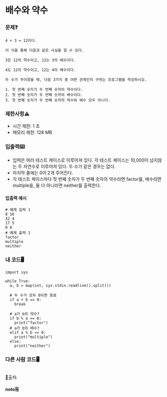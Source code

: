 # 배수와 약수

### 문제❓
```
4 × 3 = 12이다.

이 식을 통해 다음과 같은 사실을 알 수 있다.

3은 12의 약수이고, 12는 3의 배수이다.

4도 12의 약수이고, 12는 4의 배수이다.

두 수가 주어졌을 때, 다음 3가지 중 어떤 관계인지 구하는 프로그램을 작성하시오.

1. 첫 번째 숫자가 두 번째 숫자의 약수이다.
2. 첫 번째 숫자가 두 번째 숫자의 배수이다.
3. 첫 번째 숫자가 두 번째 숫자의 약수와 배수 모두 아니다.
```

### 제한사항⚠️
* 시간 제한: 1 초
* 메모리 제한: 128 MB

### 입출력⌨️
* 입력은 여러 테스트 케이스로 이루어져 있다. 각 테스트 케이스는 10,000이 넘지않는 두 자연수로 이루어져 있다. 두 수가 같은 경우는 없다.
* 마지막 줄에는 0이 2개 주어진다.
* 각 테스트 케이스마다 첫 번째 숫자가 두 번째 숫자의 약수라면 factor를, 배수라면 multiple을, 둘 다 아니라면 neither를 출력한다.

#### 입출력 예시
```
# 예제 입력 1 
8 16
32 4
17 5
0 0
# 예제 출력 1 
factor
multiple
neither
```

### 내 코드🖥️
```
import sys

while True:
  a, b = map(int, sys.stdin.readline().split())

  # 두 수가 모두 0이면 종료
  if a + b == 0:
    break

  # a가 b의 약수?
  if b % a == 0:
    print("factor")
  # a가 b의 배수?
  elif a % b == 0:
    print("multiple")
  else:
    print("neither")
```


### 다른 사람 코드🖥️
```

```
🔗출처: 

#### note🗒️
> 

